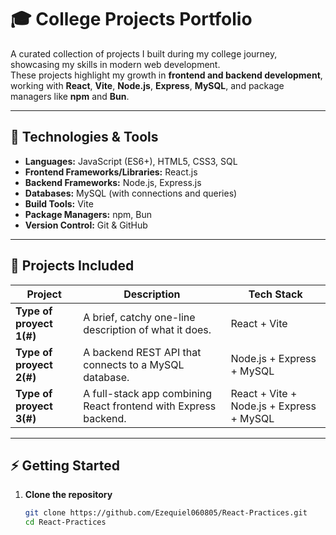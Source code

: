 # 🎓 College Projects Portfolio

A curated collection of projects I built during my college journey, showcasing my skills in modern web development.  
These projects highlight my growth in **frontend and backend development**, working with **React**, **Vite**, **Node.js**, **Express**, **MySQL**, and package managers like **npm** and **Bun**.

---

## 🚀 Technologies & Tools

- **Languages:** JavaScript (ES6+), HTML5, CSS3, SQL
- **Frontend Frameworks/Libraries:** React.js
- **Backend Frameworks:** Node.js, Express.js
- **Databases:** MySQL (with connections and queries)
- **Build Tools:** Vite
- **Package Managers:** npm, Bun
- **Version Control:** Git & GitHub

---

## 📂 Projects Included

| Project | Description | Tech Stack |
|---------|-------------|------------|
| **Type of proyect 1(#)** | A brief, catchy one-line description of what it does. | React + Vite |
| **Type of proyect 2(#)** | A backend REST API that connects to a MySQL database. | Node.js + Express + MySQL |
| **Type of proyect 3(#)** | A full-stack app combining React frontend with Express backend. | React + Vite + Node.js + Express + MySQL |

---

## ⚡ Getting Started

1. **Clone the repository**
   ```bash
   git clone https://github.com/Ezequiel060805/React-Practices.git
   cd React-Practices

